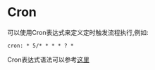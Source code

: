 # Cron

可以使用Cron表达式来定义定时触发流程执行,例如:

```
cron: * 5/* * * * ? *
```

Cron表达式语法可以参考[这里](http://www.quartz-scheduler.org/documentation/quartz-2.3.0/tutorials/crontrigger.html)